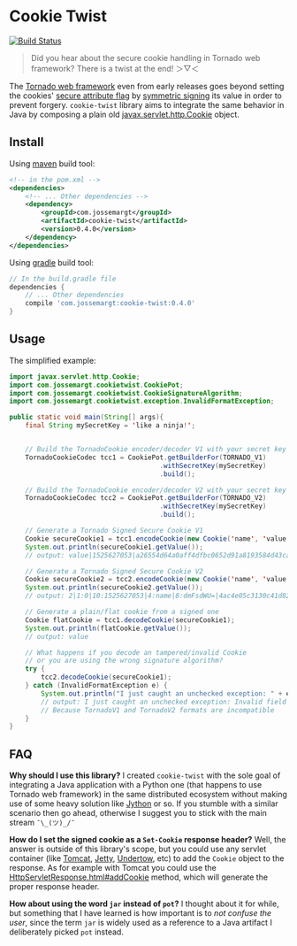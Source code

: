 # Cookie Twist

[![Build Status](https://travis-ci.org/jossemarGT/cookie-twist.svg?branch=master)](https://travis-ci.org/jossemarGT/cookie-twist)

> Did you hear about the secure cookie handling in Tornado web framework?
> There is a twist at the end! ＞▽＜

The [Tornado web framework](https://github.com/tornadoweb/tornado) even from
early releases goes beyond setting the cookies' [secure attribute  flag](https://tools.ietf.org/html/rfc6265.html#section-5.2.5)
by [symmetric signing](http://www.tornadoweb.org/en/stable/guide/security.html#cookies-and-secure-cookies)
its value in order to prevent forgery. `cookie-twist` library aims to
integrate the same behavior in Java by composing a plain old [javax.servlet.http.Cookie](https://docs.oracle.com/javaee/6/api/javax/servlet/http/Cookie.html)
object.

## Install

Using [maven](https://maven.apache.org/) build tool:

```xml
<!-- in the pom.xml -->
<dependencies>
    <!-- ... Other dependencies -->
    <dependency>
        <groupId>com.jossemargt</groupId>
        <artifactId>cookie-twist</artifactId>
        <version>0.4.0</version>
    </dependency>
</dependencies>
```

Using [gradle](https://gradle.org/) build tool:

```groovy
// In the build.gradle file
dependencies {
    // ... Other dependencies
    compile 'com.jossemargt:cookie-twist:0.4.0'
}
```

## Usage

The simplified example:

```java
import javax.servlet.http.Cookie;
import com.jossemargt.cookietwist.CookiePot;
import com.jossemargt.cookietwist.CookieSignatureAlgorithm;
import com.jossemargt.cookietwist.exception.InvalidFormatException;

public static void main(String[] args){
    final String mySecretKey = 'like a ninja!';


    // Build the TornadoCookie encoder/decoder V1 with your secret key
    TornadoCookieCodec tcc1 = CookiePot.getBuilderFor(TORNADO_V1)
                                      .withSecretKey(mySecretKey)
                                      .build();

    // Build the TornadoCookie encoder/decoder V2 with your secret key
    TornadoCookieCodec tcc2 = CookiePot.getBuilderFor(TORNADO_V2)
                                      .withSecretKey(mySecretKey)
                                      .build();

    // Generate a Tornado Signed Secure Cookie V1
    Cookie secureCookie1 = tcc1.encodeCookie(new Cookie('name', 'value'));
    System.out.println(secureCookie1.getValue());
    // output: value|1525627053|a26554d64a0aff4dfbc0652d91a8193584d43caa

    // Generate a Tornado Signed Secure Cookie V2
    Cookie secureCookie2 = tcc2.encodeCookie(new Cookie('name', 'value'));
    System.out.println(secureCookie2.getValue());
    // output: 2|1:0|10:1525627053|4:name|8:dmFsdWU=|4ac4e05c3130c41d821ed97a5af9b065db5be09b8fcf071e70f3ba9a37fe2392

    // Generate a plain/flat cookie from a signed one
    Cookie flatCookie = tcc1.decodeCookie(secureCookie1);
    System.out.println(flatCookie.getValue());
    // output: value

    // What happens if you decode an tampered/invalid Cookie
    // or you are using the wrong signature algorithm?
    try {
        tcc2.decodeCookie(secureCookie1);
    } catch (InvalidFormatException e) {
        System.out.println("I just caught an unchecked exception: " + e.getMessage());
        // output: I just caught an unchecked exception: Invalid field quantity. Expected 6, got 3
        // Because TornadoV1 and TornadoV2 formats are incompatible
    }
}

```

## FAQ

**Why should I use this library?** I created `cookie-twist` with the sole
goal of integrating a Java application with a Python one (that happens to use
Tornado web framework) in the same distributed ecosystem without making use of
some heavy solution like [Jython](http://www.jython.org/) or so. If you stumble
with a similar scenario then go ahead, otherwise I suggest you to stick with the
main stream `¯\_(ツ)_/¯`

**How do I set the signed cookie as a `Set-Cookie` response header?** Well, the
answer is outside of this library's scope, but you could use any servlet
container (like [Tomcat](https://tomcat.apache.org/), [Jetty](https://www.eclipse.org/jetty/),
[Undertow](http://undertow.io/), etc) to add the `Cookie` object to the
response. As for example with Tomcat you could use the
[HttpServletResponse.html#addCookie](https://tomcat.apache.org/tomcat-8.0-doc/servletapi/javax/servlet/http/HttpServletResponse.html#addCookie(javax.servlet.http.Cookie))
method, which will generate the proper response header.

**How about using the word `jar` instead of `pot`?** I thought about it for
while, but something that I have learned is how important is to *not confuse the
user*, since the term `jar` is widely used as a reference to a Java artifact I
deliberately picked `pot` instead.
